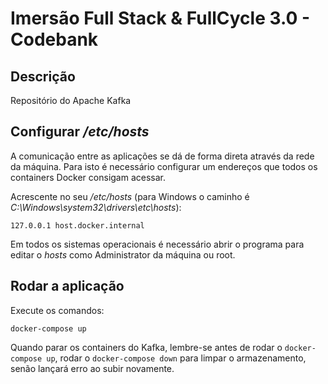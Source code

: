 # Imersão Full Stack & FullCycle 3.0 - Codebank

## Descrição

Repositório do Apache Kafka

## Configurar _/etc/hosts_

A comunicação entre as aplicações se dá de forma direta através da rede da máquina.
Para isto é necessário configurar um endereços que todos os containers Docker consigam acessar.

Acrescente no seu _/etc/hosts_ (para Windows o caminho é _C:\Windows\system32\drivers\etc\hosts_):

```
127.0.0.1 host.docker.internal
```

Em todos os sistemas operacionais é necessário abrir o programa para editar o _hosts_ como Administrator da máquina ou root.

## Rodar a aplicação

Execute os comandos:

```
docker-compose up
```

Quando parar os containers do Kafka, lembre-se antes de rodar o `docker-compose up`, rodar o `docker-compose down` para limpar o armazenamento, senão lançará erro ao subir novamente.
